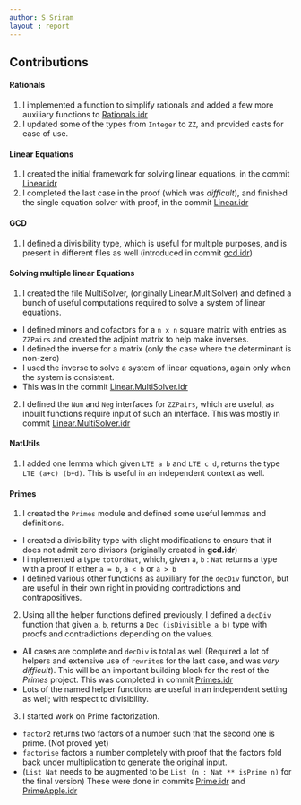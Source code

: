 ```yaml
---
author: S Sriram
layout : report
---
```


## Contributions
#### Rationals
1. I implemented a function to simplify rationals and added a few more auxiliary functions to [Rationals.idr](https://github.com/siddhartha-gadgil/LTS2019/commit/f3333ebc609f4807cebee152a4b4691fdff298bb)
2. I updated some of the types from `Integer` to `ZZ`, and provided casts for ease of use.

#### Linear Equations
1. I created the initial framework for solving linear equations, in the commit [Linear.idr](https://github.com/siddhartha-gadgil/LTS2019/commit/55bd91abd5b018088f85c3af26941d2d7a788f11)
2. I completed the last case in the proof (which was _difficult_), and finished the single equation solver with proof, in the commit [Linear.idr](https://github.com/siddhartha-gadgil/LTS2019/commit/4d81e7e8dfb585de2e09997a5537b62092fbe4b5)

#### GCD
1. I defined a divisibility type, which is useful for multiple purposes, and is present in different files as well (introduced in commit [gcd.idr](https://github.com/siddhartha-gadgil/LTS2019/commit/62a2c8e960d6ecf9956b21e8d3037b0f71ac3521))

#### Solving multiple linear Equations
1. I created the file MultiSolver, (originally Linear.MultiSolver) and defined a bunch of useful computations required to solve a system of linear equations.
  - I defined minors and cofactors for a `n x n` square matrix with entries as `ZZPairs` and created the adjoint matrix to help make inverses.
  - I defined the inverse for a matrix (only the case where the determinant is non-zero)
  - I used the inverse to solve a system of linear equations, again only when the system is consistent.
  - This was in the commit [Linear.MultiSolver.idr](https://github.com/siddhartha-gadgil/LTS2019/commit/228398917996fa51a64aa4eb5d312d59dc796a63)
2. I defined the `Num` and `Neg` interfaces for `ZZPairs`, which are useful, as inbuilt functions require input of such an interface. This was mostly in commit [Linear.MultiSolver.idr](https://github.com/siddhartha-gadgil/LTS2019/commit/74a47fb42abdeb7281f7524a1460922cb7fb8bff)

#### NatUtils
1. I added one lemma which given `LTE a b` and `LTE c d`, returns the type `LTE (a+c) (b+d)`. This is useful in an independent context as well.

#### Primes
1. I created the `Primes` module and defined some useful lemmas and definitions.
  - I created a divisibility type with slight modifications to ensure that it does not admit zero divisors (originally created in __gcd.idr__)
  - I implemented a type `totOrdNat`, which, given `a`, `b` : `Nat` returns a type with a proof if either `a = b`, `a < b` or `a > b`
  - I defined various other functions as auxiliary for the `decDiv` function, but are useful in their own right in providing contradictions and contrapositives.
2. Using all the helper functions defined previously, I defined a `decDiv` function that given `a`, `b`, returns a `Dec (isDivisible a b)` type with proofs and contradictions depending on the values.
  - All cases are complete and `decDiv` is total as well (Required a lot of helpers and extensive use of `rewrite`s for the last case, and was _very difficult_). This will be an important building block for the rest of the _Primes_ project. This was completed in commit [Primes.idr](https://github.com/siddhartha-gadgil/LTS2019/pull/186/commits/66aad165c174a867ceb7032e8fed93cc327e5fb6)
  - Lots of the named helper functions are useful in an independent setting as well; with respect to divisibility.
3. I started work on Prime factorization.
  - `factor2` returns two factors of a number such that the second one is prime. (Not proved yet)
  - `factorise` factors a number completely with proof that the factors fold back under multiplication to generate the original input.
  - (`List Nat` needs to be augmented to be `List (n : Nat ** isPrime n)` for the final version)
  These were done in commits [Prime.idr](https://github.com/siddhartha-gadgil/LTS2019/commit/0703c874a001167014734bce2c7541ed2d8b1f11#diff-f7930854c023cabc916b04537cd33585) and  [PrimeApple.idr](https://github.com/siddhartha-gadgil/LTS2019/commit/251328143d1b5797105bda7651e76037741c25a0#diff-f7930854c023cabc916b04537cd33585)
